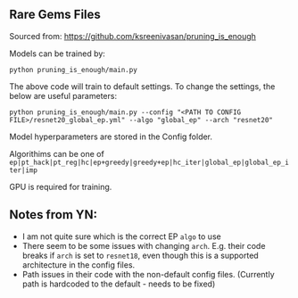 ## Rare Gems Files 
Sourced from: https://github.com/ksreenivasan/pruning_is_enough

Models can be trained by:
```
python pruning_is_enough/main.py
```

The above code will train to default settings. To change the settings, the below are useful parameters:

```
python pruning_is_enough/main.py --config "<PATH TO CONFIG FILE>/resnet20_global_ep.yml" --algo "global_ep" --arch "resnet20"
```

Model hyperparameters are stored in the Config folder. 

Algorithims can be one of ```ep|pt_hack|pt_reg|hc|ep+greedy|greedy+ep|hc_iter|global_ep|global_ep_iter|imp```

GPU is required for training.

## Notes from YN:
- I am not quite sure which is the correct EP ```algo``` to use
- There seem to be some issues with changing ```arch```. E.g. their code breaks if ```arch``` is set to ```resnet18```, even though this is a supported architecture in the config files.
- Path issues in their code with the non-default config files. (Currently path is hardcoded to the default - needs to be fixed)
